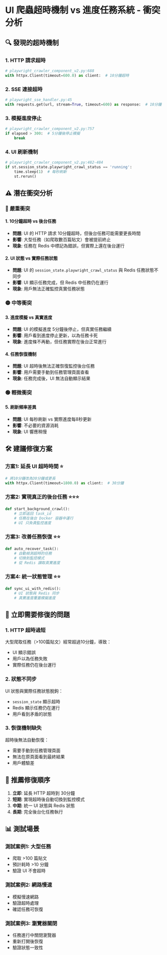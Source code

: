 # UI 爬蟲超時機制 vs 進度任務系統 - 衝突分析

## 🔍 **發現的超時機制**

### 1. **HTTP 請求超時**
```python
# playwright_crawler_component_v2.py:688
with httpx.Client(timeout=600.0) as client:  # 10分鐘超時
```

### 2. **SSE 連接超時**
```python
# playwright_sse_handler.py:45
with requests.get(url, stream=True, timeout=600) as response:  # 10分鐘超時
```

### 3. **模擬進度停止**
```python
# playwright_crawler_component_v2.py:757
if elapsed > 300:  # 5分鐘後停止模擬
    break
```

### 4. **UI 刷新機制**
```python
# playwright_crawler_component_v2.py:482-484
if st.session_state.playwright_crawl_status == 'running':
    time.sleep(1)  # 每秒刷新
    st.rerun()
```

## ⚠️ **潛在衝突分析**

### 🔴 **嚴重衝突**

#### 1. **10分鐘超時 vs 後台任務**
- **問題**: UI 的 HTTP 請求 10分鐘超時，但後台任務可能需要更長時間
- **影響**: 大型任務（如爬取數百篇貼文）會被提前終止
- **現象**: 任務在 Redis 中標記為錯誤，但實際上還在後台運行

#### 2. **UI 狀態 vs 實際任務狀態**
- **問題**: UI 的 `session_state.playwright_crawl_status` 與 Redis 任務狀態不同步
- **影響**: UI 顯示任務完成，但 Redis 中任務仍在運行
- **現象**: 用戶無法正確監控真實任務狀態

### 🟡 **中等衝突**

#### 3. **進度模擬 vs 真實進度**
- **問題**: UI 的模擬進度 5分鐘後停止，但真實任務繼續
- **影響**: 用戶看到進度停止更新，以為任務卡死
- **現象**: 進度條不再動，但任務實際在後台正常進行

#### 4. **任務恢復機制**
- **問題**: UI 超時後無法正確恢復監控後台任務
- **影響**: 用戶需要手動到任務管理頁面查看
- **現象**: 任務完成後，UI 無法自動顯示結果

### 🟢 **輕微衝突**

#### 5. **刷新頻率差異**
- **問題**: UI 每秒刷新 vs 實際進度每8秒更新
- **影響**: 不必要的資源消耗
- **現象**: UI 響應稍慢

## 🛠️ **建議修復方案**

### **方案1: 延長 UI 超時時間** ⭐
```python
# 將10分鐘改為30分鐘或更長
with httpx.Client(timeout=1800.0) as client:  # 30分鐘
```

### **方案2: 實現真正的後台任務** ⭐⭐⭐
```python
def start_background_crawl():
    # 立即返回 task_id
    # 任務在後台 Docker 容器中運行
    # UI 只負責監控進度
```

### **方案3: 改善任務恢復** ⭐⭐
```python
def auto_recover_task():
    # 自動檢測超時的任務
    # 切換到監控模式
    # 從 Redis 讀取真實進度
```

### **方案4: 統一狀態管理** ⭐⭐
```python
def sync_ui_with_redis():
    # UI 狀態與 Redis 同步
    # 真實進度覆蓋模擬進度
```

## 🚨 **立即需要修復的問題**

### 1. **HTTP 超時過短**
大型爬取任務（>100篇貼文）經常超過10分鐘，導致：
- UI 顯示錯誤
- 用戶以為任務失敗
- 實際任務仍在後台運行

### 2. **狀態不同步**
UI 狀態與實際任務狀態脫鉤：
- `session_state` 顯示超時
- Redis 顯示任務仍在運行
- 用戶看到矛盾的狀態

### 3. **恢復機制缺失**
超時後無法自動恢復：
- 需要手動到任務管理頁面
- 無法在原頁面看到最終結果
- 用戶體驗差

## 🎯 **推薦修復順序**

1. **立即**: 延長 HTTP 超時到 30分鐘
2. **短期**: 實現超時後自動切換到監控模式  
3. **中期**: 統一 UI 狀態與 Redis 狀態
4. **長期**: 完全後台化任務執行

## 📊 **測試場景**

### 測試案例1: 大型任務
- 爬取 >100 篇貼文
- 預計耗時 >10 分鐘
- 驗證 UI 不會超時

### 測試案例2: 網路慢速
- 模擬慢速網路
- 驗證超時處理
- 確認任務可恢復

### 測試案例3: 瀏覽器關閉
- 任務進行中關閉瀏覽器
- 重新打開後恢復
- 驗證狀態一致性